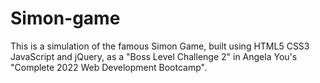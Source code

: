 # Simon-game
This is a simulation of the famous Simon Game, built using HTML5 CSS3 JavaScript and jQuery, as a "Boss Level Challenge 2" in Angela You's "Complete 2022 Web Development Bootcamp".
